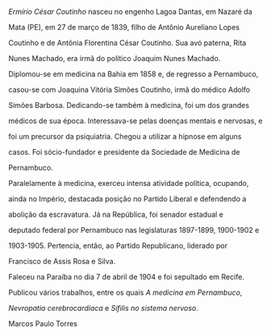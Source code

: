 

*Ermírio César Coutinho* nasceu no engenho Lagoa Dantas, em Nazaré da

Mata (PE), em 27 de março de 1839, filho de Antônio Aureliano Lopes

Coutinho e de Antônia Florentina César Coutinho. Sua avó paterna, Rita

Nunes Machado, era irmã do político Joaquim Nunes Machado.



Diplomou-se em medicina na Bahia em 1858 e, de regresso a Pernambuco,

casou-se com Joaquina Vitória Simões Coutinho, irmã do médico Adolfo

Simões Barbosa. Dedicando-se também à medicina, foi um dos grandes

médicos de sua época. Interessava-se pelas doenças mentais e nervosas, e

foi um precursor da psiquiatria. Chegou a utilizar a hipnose em alguns

casos. Foi sócio-fundador e presidente da Sociedade de Medicina de

Pernambuco.



Paralelamente à medicina, exerceu intensa atividade política, ocupando,

ainda no Império, destacada posição no Partido Liberal e defendendo a

abolição da escravatura. Já na República, foi senador estadual e

deputado federal por Pernambuco nas legislaturas 1897-1899, 1900-1902 e

1903-1905. Pertencia, então, ao Partido Republicano, liderado por

Francisco de Assis Rosa e Silva.



Faleceu na Paraíba no dia 7 de abril de 1904 e foi sepultado em Recife.



Publicou vários trabalhos, entre os quais *A medicina em Pernambuco*,

*Nevropatia cerebrocardíaca* e *Sífilis no sistema nervoso*.



Marcos Paulo Torres



